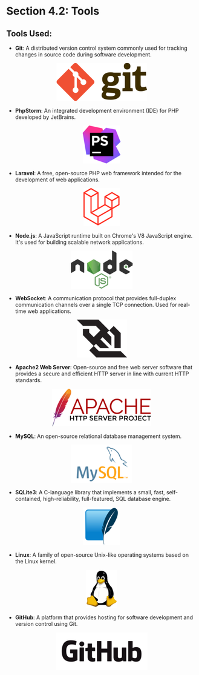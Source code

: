 # Section 4.2: Tools

## Tools Used:

- **Git**: A distributed version control system commonly used for tracking changes in source code during software development.

<div style="text-align: center; margin: 8px;"><img alt="Git Logo" src="project_logos_resized/git_logo.png"></div>

- **PhpStorm**: An integrated development environment (IDE) for PHP developed by JetBrains.

<div style="text-align: center; margin: 8px;"><img alt="PhpStorm" src="project_logos_resized/phpstorm_logo.png"></div>

- **Laravel**: A free, open-source PHP web framework intended for the development of web applications.

<div style="text-align: center; margin: 8px;"><img alt="Laravel Logo" src="project_logos_resized/laravel_logo.png"></div>

- **Node.js**: A JavaScript runtime built on Chrome's V8 JavaScript engine. It's used for building scalable network applications.

<div style="text-align: center; margin: 8px;"><img alt="NodeJS" src="project_logos_resized/node_js_logo.svg.png"></div>

- **WebSocket**: A communication protocol that provides full-duplex communication channels over a single TCP connection. Used for real-time web applications.

<div style="text-align: center; margin: 8px;"><img alt="Websocket Logo" src="project_logos_resized/websocket_logo.png"></div>

- **Apache2 Web Server**: Open-source and free web server software that provides a secure and efficient HTTP server in line with current HTTP standards.

<div style="text-align: center; margin: 8px;"><img alt="Apache Logo" src="project_logos_resized/apache_logo.svg.png"></div>

- **MySQL**: An open-source relational database management system.

<div style="text-align: center; margin: 8px;"><img alt="MySQL Logo" src="project_logos_resized/mysql_logo.png"></div>

- **SQLite3**: A C-language library that implements a small, fast, self-contained, high-reliability, full-featured, SQL database engine.

<div style="text-align: center; margin: 8px;"><img alt="SQLite Logo" src="project_logos_resized/sqlite_logo.png"></div>

- **Linux**: A family of open-source Unix-like operating systems based on the Linux kernel.

<div style="text-align: center; margin: 8px;"><img alt="Tux Logo" src="project_logos_resized/tux.png"></div>

- **GitHub**: A platform that provides hosting for software development and version control using Git.

<div style="text-align: center; margin: 8px;"><img alt="GitHub Logo" src="project_logos_resized/github_logo.png"></div>








